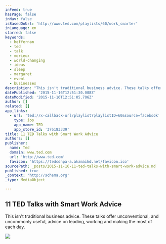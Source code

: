 ```yaml
---
inFeed: true
hasPage: false
inNav: false
isBasedOnUrl: 'http://www.ted.com/playlists/60/work_smarter'
inLanguage: en
starred: false
keywords:
  - heffernan
  - ted
  - talk
  - morieux
  - world-changing
  - ideas
  - sleep
  - margaret
  - event
  - businesses
description: "This isn't traditional business advice. These talks offer unconventional, and uncommonly useful, advice on leading, working and making the most of each day."
datePublished: '2015-11-16T12:51:30.008Z'
dateModified: '2015-11-16T12:51:05.706Z'
author: []
related: []
app_links:
  - url: 'ted://x-callback-url/playlist?playlistID=60&source=facebook'
    type: ios
    app_name: TED
    app_store_id: '376183339'
title: 11 TED Talks with Smart Work Advice
authors: []
publisher:
  name: Ted
  domain: www.ted.com
  url: 'http://www.ted.com'
  favicon: 'https://tedcdnpa-a.akamaihd.net/favicon.ico'
sourcePath: _posts/2015-11-16-11-ted-talks-with-smart-work-advice.md
published: true
_context: 'http://schema.org'
_type: MediaObject

---
```

<article style=""><h1>11 TED Talks with Smart Work Advice</h1><p>This isn't traditional business advice. These talks offer unconventional, and uncommonly useful, advice on leading, working and making the most of each day.</p><img src="https://tedcdnpi-a.akamaihd.net/r/tedcdnpf-a.akamaihd.net/images/playlists/work_smarter_1200x627.jpg?c=1050%2C550&amp;w=1050" /></article>